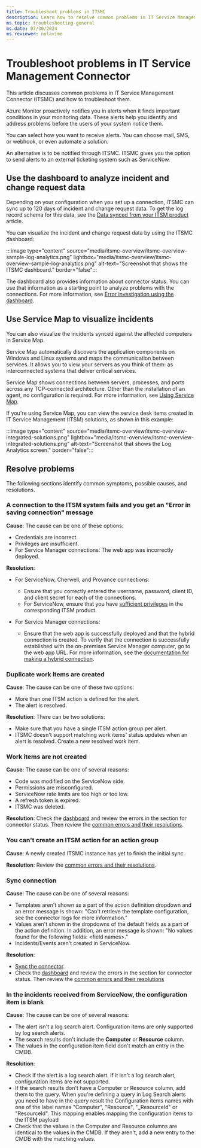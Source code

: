 ```yaml
---
title: Troubleshoot problems in ITSMC 
description: Learn how to resolve common problems in IT Service Management Connector.  
ms.topic: troubleshooting-general
ms.date: 07/30/2024
ms.reviewer: nolavime
---
```


# Troubleshoot problems in IT Service Management Connector

This article discusses common problems in IT Service Management Connector (ITSMC) and how to troubleshoot them.

Azure Monitor proactively notifies you in alerts when it finds important conditions in your monitoring data. These alerts help you identify and address problems before the users of your system notice them.

You can select how you want to receive alerts. You can choose mail, SMS, or webhook, or even automate a solution. 

An alternative is to be notified through ITSMC. ITSMC gives you the option to send alerts to an external ticketing system such as ServiceNow.

## Use the dashboard to analyze incident and change request data

Depending on your configuration when you set up a connection, ITSMC can sync up to 120 days of incident and change request data. To get the log record schema for this data, see the [Data synced from your ITSM product](./itsmc-synced-data.md) article.

You can visualize the incident and change request data by using the ITSMC dashboard:
<!-- convertborder later -->
:::image type="content" source="media/itsmc-overview/itsmc-overview-sample-log-analytics.png" lightbox="media/itsmc-overview/itsmc-overview-sample-log-analytics.png" alt-text="Screenshot that shows the ITSMC dashboard." border="false":::

The dashboard also provides information about connector status. You can use that information as a starting point to analyze problems with the connections. For more information, see [Error investigation using the dashboard](./itsmc-dashboard.md).

## Use Service Map to visualize incidents

You can also visualize the incidents synced against the affected computers in Service Map.

Service Map automatically discovers the application components on Windows and Linux systems and maps the communication between services. It allows you to view your servers as you think of them: as interconnected systems that deliver critical services. 

Service Map shows connections between servers, processes, and ports across any TCP-connected architecture. Other than the installation of an agent, no configuration is required. For more information, see [Using Service Map](../vm/service-map.md).

If you're using Service Map, you can view the service desk items created in IT Service Management (ITSM) solutions, as shown in this example:
<!-- convertborder later -->
:::image type="content" source="media/itsmc-overview/itsmc-overview-integrated-solutions.png" lightbox="media/itsmc-overview/itsmc-overview-integrated-solutions.png" alt-text="Screenshot that shows the Log Analytics screen." border="false":::

## Resolve problems

The following sections identify common symptoms, possible causes, and resolutions. 

### A connection to the ITSM system fails and you get an "Error in saving connection" message

**Cause**: The cause can be one of these options:

* Credentials are incorrect.
* Privileges are insufficient.
* For Service Manager connections: The web app was incorrectly deployed.

**Resolution**:

* For ServiceNow, Cherwell, and Provance connections:
  * Ensure that you correctly entered the username, password, client ID, and client secret for each of the connections.  
  * For ServiceNow, ensure that you have [sufficient privileges](itsmc-connections-servicenow.md#install-the-user-app-and-create-the-user-role) in the corresponding ITSM product.

* For Service Manager connections:  
  * Ensure that the web app is successfully deployed and that the hybrid connection is created. To verify that the connection is successfully established with the on-premises Service Manager computer, go to the web app URL. For more information, see the [documentation for making a hybrid connection](./itsmc-connections-scsm.md#configure-the-hybrid-connection).  

### Duplicate work items are created

**Cause**: The cause can be one of these two options:

* More than one ITSM action is defined for the alert.
* The alert is resolved.

**Resolution**: There can be two solutions:

* Make sure that you have a single ITSM action group per alert.
* ITSMC doesn't support matching work items' status updates when an alert is resolved. Create a new resolved work item.

### Work items are not created

**Cause**: The cause can be one of several reasons:

* Code was modified on the ServiceNow side.
* Permissions are misconfigured.
* ServiceNow rate limits are too high or too low.
* A refresh token is expired.
* ITSMC was deleted.

**Resolution**: Check the [dashboard](itsmc-dashboard.md) and review the errors in the section for connector status. Then review the [common errors and their resolutions](itsmc-dashboard-errors.md).

### You can't create an ITSM action for an action group

**Cause**: A newly created ITSMC instance has yet to finish the initial sync.

**Resolution**: Review the [common errors and their resolutions](itsmc-dashboard-errors.md).

### Sync connection 

**Cause**: The cause can be one of several reasons:

* Templates aren't shown as a part of the action definition dropdown and an error message is shown: "Can't retrieve the template configuration, see the connector logs for more information."
* Values aren't shown in the dropdowns of the default fields as a part of the action definition. In addition, an error message is shown: "No values found for the following fields: \<field names\>."
* Incidents/Events aren't created in ServiceNow.

**Resolution**: 
* [Sync the connector](itsmc-resync-servicenow.md).
* Check the [dashboard](itsmc-dashboard.md) and review the errors in the section for connector status. Then review the [common errors and their resolutions](itsmc-dashboard-errors.md)

### In the incidents received from ServiceNow, the configuration item is blank 
**Cause**: The cause can be one of several reasons:
* The alert isn't a log search alert. Configuration items are only supported by log search alerts.
* The search results don't include the **Computer** or **Resource** column.
* The values in the configuration item field don't match an entry in the CMDB.

**Resolution**: 
* Check if the alert is a log search alert. If it isn't a log search alert, configuration items are not supported.
* If the search results don't have  a Computer or Resource column, add them to the query. When you're defining a query in Log Search alerts you need to have in the query result the Configuration items names with one of the label names "Computer",  "Resource", "_ResourceId" or "ResourceId". This mapping enables mapping the configuration items to the ITSM payload
* Check that the values in the Computer and Resource columns are identical to the values in the CMDB. If they aren't, add a new entry to the CMDB with the matching values.
